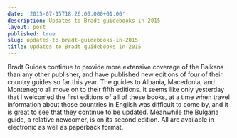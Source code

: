 ```yaml
---
date: '2015-07-15T18:26:00.000+01:00'
description: Updates to Bradt guidebooks in 2015
layout: post
published: true
slug: updates-to-bradt-guidebooks-in-2015
title: Updates to Bradt guidebooks in 2015
---
```


Bradt Guides continue to provide more extensive coverage of the Balkans than any other publisher, and have published new editions of four of their country guides so far this year. The guides to Albania, Macedonia, and Montenegro all move on to their fifth editions. It seems like only yesterday that I welcomed the first editions of all of these books, at a time when travel information about those countries in English was difficult to come by, and it is great to see that they continue to be updated. Meanwhile the Bulgaria guide, a relative newcomer, is on its second edition. All are available in electronic as well as paperback format.<br />
<br />
<br />
<br />
<br />
<br />
<br />
<br />
<br />
<br />
<br />
<br />
<br />
<br />
<br />
<br />
<br />